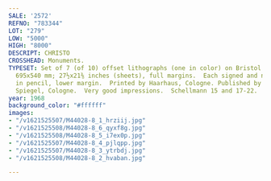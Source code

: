 ```yaml
---
SALE: '2572'
REFNO: "783344"
LOT: "279"
LOW: "5000"
HIGH: "8000"
DESCRIPT: CHRISTO
CROSSHEAD: Monuments.
TYPESET: Set of 7 (of 10) offset lithographs (one in color) on Bristol board, 1968.  Each
  695x540 mm; 27½x21⅜ inches (sheets), full margins.  Each signed and numbered 46/100
  in pencil, lower margin.  Printed by Haarhaus, Cologne. Published by Galerie Der
  Spiegel, Cologne.  Very good impressions.  Schellmann 15 and 17-22.
year: 1968
background_color: "#ffffff"
images:
- "/v1621525507/M44028-8_1_hrziij.jpg"
- "/v1621525508/M44028-8_6_qyxf8g.jpg"
- "/v1621525508/M44028-8_5_i7ex0p.jpg"
- "/v1621525507/M44028-8_4_pjlqpp.jpg"
- "/v1621525507/M44028-8_3_ytrbdj.jpg"
- "/v1621525508/M44028-8_2_hvaban.jpg"

---
```

